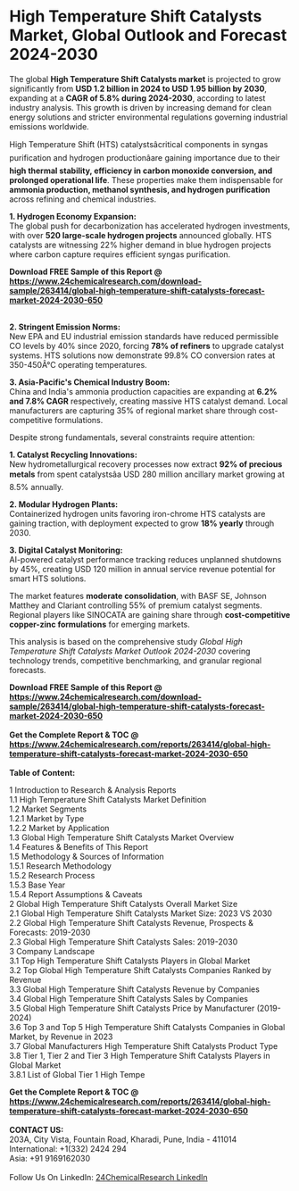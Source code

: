 <h1>High Temperature Shift Catalysts Market, Global Outlook and Forecast 2024-2030</h1><p>The global <strong>High Temperature Shift Catalysts market</strong> is projected to grow significantly from <strong>USD 1.2 billion in 2024 to USD 1.95 billion by 2030</strong>, expanding at a <strong>CAGR of 5.8% during 2024-2030</strong>, according to latest industry analysis. This growth is driven by increasing demand for clean energy solutions and stricter environmental regulations governing industrial emissions worldwide.</p><p>High Temperature Shift (HTS) catalystsâcritical components in syngas purification and hydrogen productionâare gaining importance due to their <strong>high thermal stability, efficiency in carbon monoxide conversion, and prolonged operational life</strong>. These properties make them indispensable for <strong>ammonia production, methanol synthesis, and hydrogen purification</strong> across refining and chemical industries.</p><p><strong>1. Hydrogen Economy Expansion:</strong><br>
The global push for decarbonization has accelerated hydrogen investments, with over <strong>520 large-scale hydrogen projects</strong> announced globally. HTS catalysts are witnessing 22% higher demand in blue hydrogen projects where carbon capture requires efficient syngas purification.</p><div><b>Download FREE Sample of this Report @ 
            <a href="https://www.24chemicalresearch.com/download-sample/263414/global-high-temperature-shift-catalysts-forecast-market-2024-2030-650">
            https://www.24chemicalresearch.com/download-sample/263414/global-high-temperature-shift-catalysts-forecast-market-2024-2030-650</a></b></div><br><p><strong>2. Stringent Emission Norms:</strong><br>
New EPA and EU industrial emission standards have reduced permissible CO levels by 40% since 2020, forcing <strong>78% of refiners</strong> to upgrade catalyst systems. HTS solutions now demonstrate 99.8% CO conversion rates at 350-450Â°C operating temperatures.</p><p><strong>3. Asia-Pacific's Chemical Industry Boom:</strong><br>
China and India's ammonia production capacities are expanding at <strong>6.2% and 7.8% CAGR</strong> respectively, creating massive HTS catalyst demand. Local manufacturers are capturing 35% of regional market share through cost-competitive formulations.</p><p>Despite strong fundamentals, several constraints require attention:</p><p><strong>1. Catalyst Recycling Innovations:</strong><br>
New hydrometallurgical recovery processes now extract <strong>92% of precious metals</strong> from spent catalystsâa USD 280 million ancillary market growing at 8.5% annually.</p><p><strong>2. Modular Hydrogen Plants:</strong><br>
Containerized hydrogen units favoring iron-chrome HTS catalysts are gaining traction, with deployment expected to grow <strong>18% yearly</strong> through 2030.</p><p><strong>3. Digital Catalyst Monitoring:</strong><br>
AI-powered catalyst performance tracking reduces unplanned shutdowns by 45%, creating USD 120 million in annual service revenue potential for smart HTS solutions.</p><p>The market features <strong>moderate consolidation</strong>, with BASF SE, Johnson Matthey and Clariant controlling 55% of premium catalyst segments. Regional players like SINOCATA are gaining share through <strong>cost-competitive copper-zinc formulations</strong> for emerging markets.</p><p>This analysis is based on the comprehensive study <em>Global High Temperature Shift Catalysts Market Outlook 2024-2030</em> covering technology trends, competitive benchmarking, and granular regional forecasts.</p><div><b>Download FREE Sample of this Report @ 
            <a href="https://www.24chemicalresearch.com/download-sample/263414/global-high-temperature-shift-catalysts-forecast-market-2024-2030-650">
            https://www.24chemicalresearch.com/download-sample/263414/global-high-temperature-shift-catalysts-forecast-market-2024-2030-650</a></b></div><br><div><b>Get the Complete Report & TOC @ 
            <a href="https://www.24chemicalresearch.com/reports/263414/global-high-temperature-shift-catalysts-forecast-market-2024-2030-650">
            https://www.24chemicalresearch.com/reports/263414/global-high-temperature-shift-catalysts-forecast-market-2024-2030-650</a></b></div><br>
            <b>Table of Content:</b><p>1 Introduction to Research & Analysis Reports<br />
    1.1 High Temperature Shift Catalysts Market Definition<br />
    1.2 Market Segments<br />
        1.2.1 Market by Type<br />
        1.2.2 Market by Application<br />
    1.3 Global High Temperature Shift Catalysts Market Overview<br />
    1.4 Features & Benefits of This Report<br />
    1.5 Methodology & Sources of Information<br />
        1.5.1 Research Methodology<br />
        1.5.2 Research Process<br />
        1.5.3 Base Year<br />
        1.5.4 Report Assumptions & Caveats<br />
2 Global High Temperature Shift Catalysts Overall Market Size<br />
    2.1 Global High Temperature Shift Catalysts Market Size: 2023 VS 2030<br />
    2.2 Global High Temperature Shift Catalysts Revenue, Prospects & Forecasts: 2019-2030<br />
    2.3 Global High Temperature Shift Catalysts Sales: 2019-2030<br />
3 Company Landscape<br />
    3.1 Top High Temperature Shift Catalysts Players in Global Market<br />
    3.2 Top Global High Temperature Shift Catalysts Companies Ranked by Revenue<br />
    3.3 Global High Temperature Shift Catalysts Revenue by Companies<br />
    3.4 Global High Temperature Shift Catalysts Sales by Companies<br />
    3.5 Global High Temperature Shift Catalysts Price by Manufacturer (2019-2024)<br />
    3.6 Top 3 and Top 5 High Temperature Shift Catalysts Companies in Global Market, by Revenue in 2023<br />
    3.7 Global Manufacturers High Temperature Shift Catalysts Product Type<br />
    3.8 Tier 1, Tier 2 and Tier 3 High Temperature Shift Catalysts Players in Global Market<br />
        3.8.1 List of Global Tier 1 High Tempe</p><div><b>Get the Complete Report & TOC @ 
            <a href="https://www.24chemicalresearch.com/reports/263414/global-high-temperature-shift-catalysts-forecast-market-2024-2030-650">
            https://www.24chemicalresearch.com/reports/263414/global-high-temperature-shift-catalysts-forecast-market-2024-2030-650</a></b></div><br><b>CONTACT US:</b><br>
            203A, City Vista, Fountain Road, Kharadi, Pune, India - 411014<br>
            International: +1(332) 2424 294<br>
            Asia: +91 9169162030 <br><br>
            Follow Us On LinkedIn: <a href="https://www.linkedin.com/company/24chemicalresearch/">24ChemicalResearch LinkedIn</a>
